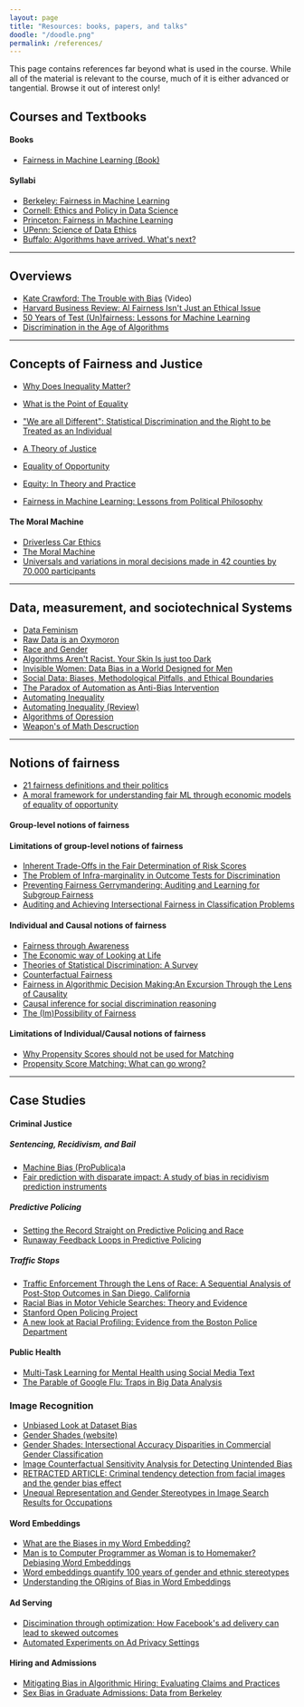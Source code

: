 ```yaml
---
layout: page
title: "Resources: books, papers, and talks"
doodle: "/doodle.png"
permalink: /references/
---
```


This page contains references far beyond what is used in the
course. While all of the material is relevant to the course, much of
it is either advanced or tangential. Browse it out of interest only!

## Courses and Textbooks

#### Books
* [Fairness in Machine Learning (Book)](https://fairmlbook.org/pdf/fairmlbook.pdf)
  
#### Syllabi

* [Berkeley: Fairness in Machine Learning](https://fairmlclass.github.io/)
* [Cornell: Ethics and Policy in Data Science](https://docs.google.com/document/d/1GV97qqvjQNvyM2I01vuRaAwHe9pQAZ9pbP7KkKveg1o/edit)
* [Princeton: Fairness in Machine Learning](https://docs.google.com/document/d/1XnbJXELA0L3CX41MxySdPsZ-HNECxPtAw4-kZRc7OPI/edit)
* [UPenn: Science of Data Ethics](https://www.seas.upenn.edu/~cis399/index.html)
* [Buffalo: Algorithms have arrived. What's next?](http://www-student.cse.buffalo.edu/~atri/algo-and-society/spr20/schedule.html)

---

## Overviews

* [Kate Crawford: The Trouble with Bias](https://www.youtube.com/watch?v=ggzWIipKraM) (Video)
* [Harvard Business Review: AI Fairness Isn't Just an Ethical Issue](https://hbr.org/2020/10/ai-fairness-isnt-just-an-ethical-issue)
* [50 Years of Test (Un)fairness: Lessons for Machine Learning](http://m-mitchell.com/papers/History_of_Fairness-arxiv.pdf)
* [Discrimination in the Age of Algorithms](https://www.nber.org/system/files/working_papers/w25548/w25548.pdf)

--- 

## Concepts of Fairness and Justice

* [Why Does Inequality Matter?](https://law.yale.edu/sites/default/files/documents/pdf/Intellectual_Life/ltw-Scanlon.pdf)
* [What is the Point of Equality](https://www.philosophy.rutgers.edu/joomlatools-files/docman-files/4ElizabethAnderson.pdf)
* ["We are all Different": Statistical Discrimination and the Right to be Treated as an Individual](https://link.springer.com/article/10.1007/s10892-010-9095-6)
* [A Theory of Justice](http://www.hup.harvard.edu/catalog.php?isbn=9780674000780&content=reviews)
* [Equality of Opportunity](http://www.hup.harvard.edu/catalog.php?isbn=9780674004221)
* [Equity: In Theory and Practice](https://press.princeton.edu/books/paperback/9780691044644/equity)

* [Fairness in Machine Learning: Lessons from Political Philosophy](http://proceedings.mlr.press/v81/binns18a/binns18a.pdf)


#### The Moral Machine
* [Driverless Car Ethics](https://www.newyorker.com/science/elements/a-study-on-driverless-car-ethics-offers-a-troubling-look-into-our-values)
* [The Moral Machine](https://www.moralmachine.net/)
* [Universals and variations in moral decisions made in 42 counties by 70,000 participants](https://www.pnas.org/content/117/5/2332?fbclid=IwAR3Nvx7C-rAwGypp_sgJUAcGndgrgC5o60vYelvkccGcZvSh9kAZOXSjWDM)


---

## Data, measurement, and sociotechnical Systems

* [Data Feminism](https://data-feminism.mitpress.mit.edu/)
* [Raw Data is an Oxymoron](https://mitpress.mit.edu/books/raw-data-oxymoron)
* [Race and Gender](https://arxiv.org/pdf/1908.06165.pdf)
* [Algorithms Aren't Racist. Your Skin Is just too Dark](https://hackernoon.com/algorithms-arent-racist-your-skin-is-just-too-dark-4ed31a7304b8)
* [Invisible Women: Data Bias in a World Designed for Men](https://www.amazon.com/Invisible-Women-Data-World-Designed/dp/1419729071)
* [Social Data: Biases, Methodological Pitfalls, and Ethical Boundaries](https://www.microsoft.com/en-us/research/wp-content/uploads/2017/03/SSRN-id2886526.pdf)
* [The Paradox of Automation as Anti-Bias Intervention](https://papers.ssrn.com/sol3/papers.cfm?abstract_id=2746078)
* [Automating Inequality](https://us.macmillan.com/books/9781250074317)
* [Automating Inequality (Review)](https://workingclassstudiesjournal.files.wordpress.com/2018/12/jwcs-vol-3-issue-2-dec-2018-purser-1-1.pdf#page9)
* [Algorithms of Opression](https://nyupress.org/9781479837243/algorithms-of-oppression/)
* [Weapon's of Math Descruction](https://weaponsofmathdestructionbook.com/)


---

## Notions of fairness

* [21 fairness definitions and their politics](https://www.youtube.com/watch?v=jIXIuYdnyyk)
* [A moral framework for understanding fair ML through economic models of equality of opportunity](https://www.cs.cornell.edu/~hh732/heidari2019moral.pdf)


#### Group-level notions of fairness

#### Limitations of group-level notions of fairness

* [Inherent Trade-Offs in the Fair Determination of Risk Scores](https://arxiv.org/abs/1609.05807)
* [The Problem of Infra-marginality in Outcome Tests for Discrimination](https://5harad.com/papers/threshold-test.pdf#page9)
* [Preventing Fairness Gerrymandering: Auditing and Learning for Subgroup Fairness](https://arxiv.org/pdf/1711.05144.pdf)
* [Auditing and Achieving Intersectional Fairness in Classification Problems](https://arxiv.org/abs/1911.01468)


#### Individual and Causal notions of fairness

* [Fairness through Awareness](https://arxiv.org/abs/1104.3913)
* [The Economic way of Looking at Life](https://www.nobelprize.org/uploads/2018/06/becker-lecture.pdf)
* [Theories of Statistical Discrimination: A Survey](https://www.nber.org/system/files/working_papers/w15860/w15860.pdf)
* [Counterfactual Fairness](https://arxiv.org/abs/1703.06856)
* [Fairness in Algorithmic Decision Making:An Excursion Through the Lens of Causality](https://arxiv.org/pdf/1903.11719.pdf)
* [Causal inference for social discrimination reasoning](https://link.springer.com/article/10.1007/s10844-019-00580-x)
* [The (Im)Possibility of Fairness](https://cacm.acm.org/magazines/2021/4/251365-the-impossibility-of-fairness/fulltext#R20)

#### Limitations of Individual/Causal notions of fairness

* [Why Propensity Scores should not be used for Matching](https://gking.harvard.edu/files/gking/files/psnot.pdf)
* [Propensity Score Matching: What can go wrong?](https://www.causalflows.com/propensity-score-matching-threats/)

---

## Case Studies

#### Criminal Justice

##### Sentencing, Recidivism, and Bail

* [Machine Bias (ProPublica)](https://www.propublica.org/article/machine-bias-risk-assessments-in-criminal-sentencing)a
* [Fair prediction with disparate impact: A study of bias in recidivism prediction instruments](https://arxiv.org/pdf/1703.00056.pdf)

##### Predictive Policing

* [Setting the Record Straight on Predictive Policing and Race](https://medium.com/in-justice-today/setting-the-record-straight-on-predictive-policing-and-race-fe588b457ca2)
* [Runaway Feedback Loops in Predictive Policing](https://arxiv.org/pdf/1706.09847.pdf)

##### Traffic Stops

* [Traffic Enforcement Through the Lens of Race: A Sequential Analysis
  of Post-Stop Outcomes in San Diego,
  California](https://spa.sdsu.edu/documents/Traffic_enforcement.pdf)
* [Racial Bias in Motor Vehicle Searches: Theory and Evidence](https://www.nber.org/papers/w7449)
* [Stanford Open Policing Project](https://openpolicing.stanford.edu/)
* [A new look at Racial Profiling: Evidence from the Boston Police Department](https://www.jstor.org/stable/25651325?seq=1)

#### Public Health

* [Multi-Task Learning for Mental Health using Social Media Text](http://m-mitchell.com/publications/multitask-clinical.pdf)
* [The Parable of Google Flu: Traps in Big Data Analysis](https://gking.harvard.edu/files/gking/files/0314policyforumff.pdf)

### Image Recognition

* [Unbiased Look at Dataset Bias](https://people.csail.mit.edu/torralba/publications/datasets_cvpr11.pdf)
* [Gender Shades (website)](http://gendershades.org/overview.html)
* [Gender Shades: Intersectional Accuracy Disparities in Commercial Gender Classification](http://proceedings.mlr.press/v81/buolamwini18a/buolamwini18a.pdf)
* [Image Counterfactual Sensitivity Analysis for Detecting Unintended Bias](https://arxiv.org/pdf/1906.06439.pdf)
* [RETRACTED ARTICLE: Criminal tendency detection from facial images and the gender bias effect](https://journalofbigdata.springeropen.com/articles/10.1186/s40537-019-0282-4)
* [Unequal Representation and Gender Stereotypes in Image Search Results for Occupations](https://www.csee.umbc.edu/~cmat/Pubs/KayMatuszekMunsonCHI2015GenderImageSearch.pdf)
  
#### Word Embeddings

* [What are the Biases in my Word Embedding?](https://www.microsoft.com/en-us/research/uploads/prod/2019/01/What-are-the-biases-in-my-word-embedding_paper.pdf)
* [Man is to Computer Programmer as Woman is to Homemaker? Debiasing Word Embeddings](https://arxiv.org/abs/1607.06520)
* [Word embeddings quantify 100 years of gender and ethnic stereotypes](https://www.pnas.org/content/115/16/E3635)
* [Understanding the ORigins of Bias in Word Embeddings](https://arxiv.org/pdf/1810.03611.pdf)

#### Ad Serving

* [Discimination through optimization: How Facebook's ad delivery can lead to skewed outcomes](https://arxiv.org/pdf/1904.02095.pdf)
* [Automated Experiments on Ad Privacy Settings](http://www.cs.cmu.edu/~mtschant/ife/datta15pets.pdf)

#### Hiring and Admissions

* [Mitigating Bias in Algorithmic Hiring:  Evaluating Claims and Practices](https://arxiv.org/pdf/1906.09208.pdf)
* [Sex Bias in Graduate Admissions: Data from Berkeley](https://homepage.stat.uiowa.edu/~mbognar/1030/Bickel-Berkeley.pdf)
